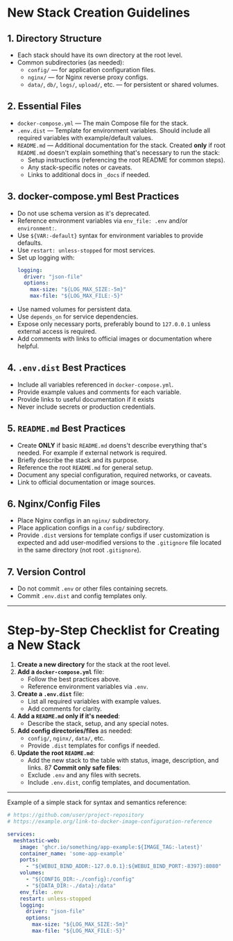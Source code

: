 # New Stack Creation Guidelines

## 1. Directory Structure
- Each stack should have its own directory at the root level.
- Common subdirectories (as needed):
  - `config/` — for application configuration files.
  - `nginx/` — for Nginx reverse proxy configs.
  - `data/`, `db/`, `logs/`, `upload/`, etc. — for persistent or shared volumes.

## 2. Essential Files
- `docker-compose.yml` — The main Compose file for the stack.
- `.env.dist` — Template for environment variables. Should include all required variables with example/default values.
- `README.md` — Additional documentation for the stack. Created **only** if root `README.md` doesn't explain something that's
necessary to run the stack:
  - Setup instructions (referencing the root README for common steps).
  - Any stack-specific notes or caveats.
  - Links to additional docs in `_docs` if needed.

## 3. docker-compose.yml Best Practices
- Do not use schema version as it's deprecated.
- Reference environment variables via `env_file: .env` and/or `environment:`.
- Use `${VAR:-default}` syntax for environment variables to provide defaults.
- Use `restart: unless-stopped` for most services.
- Set up logging with:
  ```yaml
  logging:
    driver: "json-file"
    options:
      max-size: "${LOG_MAX_SIZE:-5m}"
      max-file: "${LOG_MAX_FILE:-5}"
  ```
- Use named volumes for persistent data.
- Use `depends_on` for service dependencies.
- Expose only necessary ports, preferably bound to `127.0.0.1` unless external access is required.
- Add comments with links to official images or documentation where helpful.

## 4. `.env.dist` Best Practices
- Include all variables referenced in `docker-compose.yml`.
- Provide example values and comments for each variable.
- Provide links to useful documentation if it exists
- Never include secrets or production credentials.

## 5. `README.md` Best Practices
- Create **ONLY** if basic `README.md` doens't describe everything that's needed. For example if external network is required.
- Briefly describe the stack and its purpose.
- Reference the root `README.md` for general setup.
- Document any special configuration, required networks, or caveats.
- Link to official documentation or image sources.

## 6. Nginx/Config Files
- Place Nginx configs in an `nginx/` subdirectory.
- Place application configs in a `config/` subdirectory.
- Provide `.dist` versions for template configs if user customization is expected and add user-modified versions to the `.gitignore` file located in the same directory (not root `.gitignore`).

## 7. Version Control
- Do not commit `.env` or other files containing secrets.
- Commit `.env.dist` and config templates only.

---

# Step-by-Step Checklist for Creating a New Stack

1. **Create a new directory** for the stack at the root level.
2. **Add a `docker-compose.yml`** file:
   - Follow the best practices above.
   - Reference environment variables via `.env`.
3. **Create a `.env.dist`** file:
   - List all required variables with example values.
   - Add comments for clarity.
4. **Add a `README.md` only if it's needed**:
   - Describe the stack, setup, and any special notes.
5. **Add config directories/files** as needed:
   - `config/`, `nginx/`, `data/`, etc.
   - Provide `.dist` templates for configs if needed.
6. **Update the root `README.md`**:
   - Add the new stack to the table with status, image, description, and links.
87 **Commit only safe files**:
   - Exclude `.env` and any files with secrets.
   - Include `.env.dist`, config templates, and documentation.

---

Example of a simple stack for syntax and semantics reference:

```yaml
# https://github.com/user/project-repository
# https://example.org/link-to-docker-image-configuration-reference

services:
  meshtastic-web:
    image: 'ghcr.io/something/app-example:${IMAGE_TAG:-latest}'
    container_name: 'some-app-example'
    ports:
      - "${WEBUI_BIND_ADDR:-127.0.0.1}:${WEBUI_BIND_PORT:-8397}:8080"
    volumes:
      - "${CONFIG_DIR:-./config}:/config"
      - "${DATA_DIR:-./data}:/data"
    env_file: .env
    restart: unless-stopped
    logging:
      driver: "json-file"
      options:
        max-size: "${LOG_MAX_SIZE:-5m}"
        max-file: "${LOG_MAX_FILE:-5}"
```
